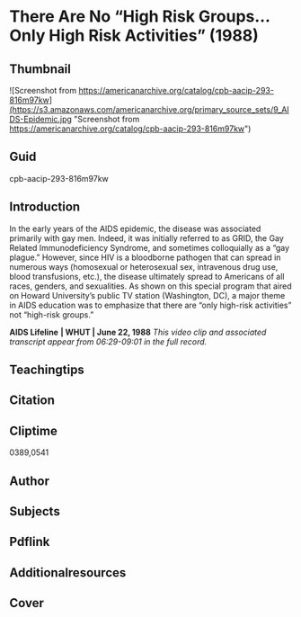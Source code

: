 # There Are No “High Risk Groups…Only High Risk Activities” (1988)

## Thumbnail

![Screenshot from https://americanarchive.org/catalog/cpb-aacip-293-816m97kw](https://s3.amazonaws.com/americanarchive.org/primary_source_sets/9_AIDS-Epidemic.jpg "Screenshot from https://americanarchive.org/catalog/cpb-aacip-293-816m97kw")

## Guid
cpb-aacip-293-816m97kw

## Introduction

In the early years of the AIDS epidemic, the disease was associated primarily with gay men. Indeed, it was initially referred to as GRID, the Gay Related Immunodeficiency Syndrome, and sometimes colloquially as a “gay plague.”  However, since HIV is a bloodborne pathogen that can spread in numerous ways (homosexual or heterosexual sex, intravenous drug use, blood transfusions, etc.), the disease ultimately spread to Americans of all races, genders, and sexualities.  As shown on this special program that aired on Howard University’s public TV station (Washington, DC), a major theme in AIDS education was to emphasize that there are “only high-risk activities” not “high-risk groups.” 

<b>AIDS Lifeline</b>
<b>| WHUT | June 22, 1988</b>
<i>This video clip and associated transcript appear from 06:29-09:01 in the full record.</i>

## Teachingtips

## Citation

## Cliptime

0389,0541

## Author
## Subjects
## Pdflink
## Additionalresources
## Cover
